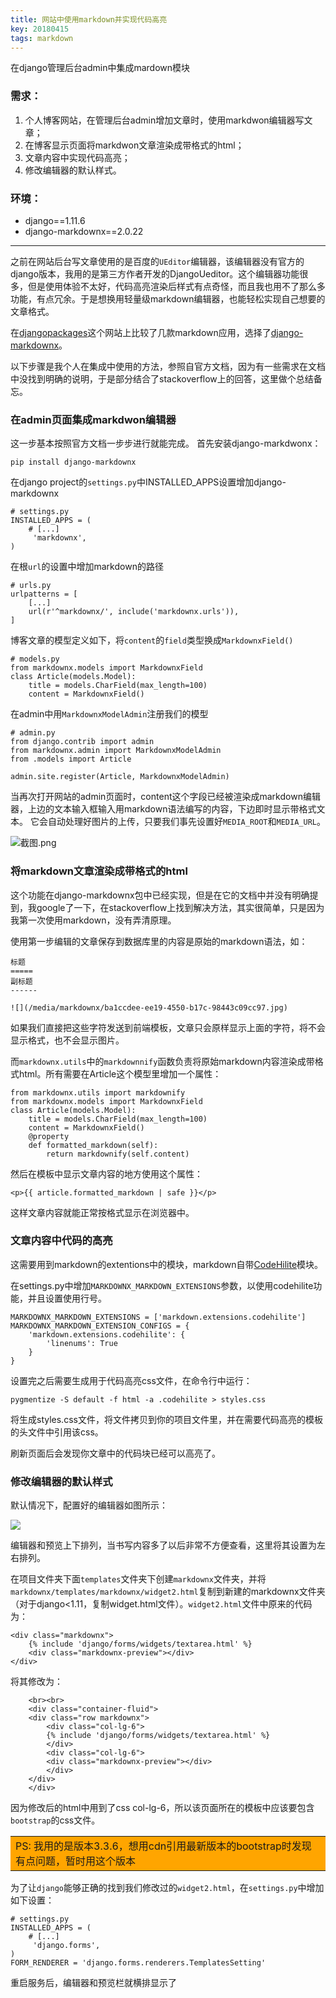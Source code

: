 ```yaml
---
title: 网站中使用markdown并实现代码高亮
key: 20180415
tags: markdown
---
```


在django管理后台admin中集成mardown模块

<!--more-->

### 需求：

1.  个人博客网站，在管理后台admin增加文章时，使用markdwon编辑器写文章；
2.  在博客显示页面将markdwon文章渲染成带格式的html；
3. 文章内容中实现代码高亮；
4. 修改编辑器的默认样式。

### 环境：

+ django==1.11.6
+ django-markdownx==2.0.22

---------------------------------------

之前在网站后台写文章使用的是百度的`UEditor`编辑器，该编辑器没有官方的django版本，我用的是第三方作者开发的DjangoUeditor。这个编辑器功能很多，但是使用体验不太好，代码高亮渲染后样式有点奇怪，而且我也用不了那么多功能，有点冗余。于是想换用轻量级markdown编辑器，也能轻松实现自己想要的文章格式。

在<a href="https://djangopackages.org/grids/g/markdown/" target="_blank">djangopackages</a>这个网站上比较了几款markdown应用，选择了<a href="https://github.com/neutronX/django-markdownx" target="_blank">django-markdownx</a>。

以下步骤是我个人在集成中使用的方法，参照自官方文档，因为有一些需求在文档中没找到明确的说明，于是部分结合了stackoverflow上的回答，这里做个总结备忘。

### 在admin页面集成markdwon编辑器

这一步基本按照官方文档一步步进行就能完成。
首先安装django-markdwonx：

	pip install django-markdownx

在django project的`settings.py`中INSTALLED_APPS设置增加django-markdownx

	# settings.py
	INSTALLED_APPS = (
	    # [...]
	     'markdownx',
	)

在根`url`的设置中增加markdown的路径

	# urls.py
	urlpatterns = [
	    [...]
	    url(r'^markdownx/', include('markdownx.urls')),
	]

博客文章的模型定义如下，将`content`的`field`类型换成`MarkdownxField()`

	# models.py
	from markdownx.models import MarkdownxField
	class Article(models.Model):
	    title = models.CharField(max_length=100)
	    content = MarkdownxField()

在admin中用`MarkdownxModelAdmin`注册我们的模型

	# admin.py
	from django.contrib import admin
	from markdownx.admin import MarkdownxModelAdmin
	from .models import Article

	admin.site.register(Article, MarkdownxModelAdmin)

当再次打开网站的admin页面时，content这个字段已经被渲染成markdown编辑器，上边的文本输入框输入用markdown语法编写的内容，下边即时显示带格式文本。
它会自动处理好图片的上传，只要我们事先设置好`MEDIA_ROOT`和`MEDIA_URL`。

![截图.png](https://note.youdao.com/yws/res/12842/WEBRESOURCEadc315dd842815d2284ce9d906badf8c)

### 将markdown文章渲染成带格式的html

这个功能在django-markdownx包中已经实现，但是在它的文档中并没有明确提到，我google了一下，在stackoverflow上找到解决方法，其实很简单，只是因为我第一次使用markdown，没有弄清原理。

使用第一步编辑的文章保存到数据库里的内容是原始的markdown语法，如：

	标题
	=====
	副标题
	------

	![](/media/markdownx/ba1ccdee-ee19-4550-b17c-98443c09cc97.jpg)

如果我们直接把这些字符发送到前端模板，文章只会原样显示上面的字符，将不会显示格式，也不会显示图片。

而`markdownx.utils`中的`markdownnify`函数负责将原始markdown内容渲染成带格式html。所有需要在Article这个模型里增加一个属性：

	from markdownx.utils import markdownify
	from markdownx.models import MarkdownxField
	class Article(models.Model):
	    title = models.CharField(max_length=100)
	    content = MarkdownxField()
	    @property
	    def formatted_markdown(self):
	        return markdownify(self.content)

然后在模板中显示文章内容的地方使用这个属性：

	<p>{{ article.formatted_markdown | safe }}</p>

这样文章内容就能正常按格式显示在浏览器中。

### 文章内容中代码的高亮

这需要用到markdown的extentions中的模块，markdown自带<a href="https://python-markdown.github.io/extensions/code_hilite/" target="_blank">CodeHilite</a>模块。

在settings.py中增加`MARKDOWNX_MARKDOWN_EXTENSIONS`参数，以使用codehilite功能，并且设置使用行号。

	MARKDOWNX_MARKDOWN_EXTENSIONS = ['markdown.extensions.codehilite']
	MARKDOWNX_MARKDOWN_EXTENSION_CONFIGS = {
	    'markdown.extensions.codehilite': {
	        'linenums': True
	    }
	}

设置完之后需要生成用于代码高亮css文件，在命令行中运行：

	pygmentize -S default -f html -a .codehilite > styles.css

将生成styles.css文件，将文件拷贝到你的项目文件里，并在需要代码高亮的模板的头文件中引用该css。

刷新页面后会发现你文章中的代码块已经可以高亮了。

### 修改编辑器的默认样式

默认情况下，配置好的编辑器如图所示：

![](/media/markdownx/9ca74022-28a4-4c5c-916c-588aecd7c986.png)

编辑器和预览上下排列，当书写内容多了以后非常不方便查看，这里将其设置为左右排列。

在项目文件夹下面`templates`文件夹下创建`markdownx`文件夹，并将`markdownx/templates/markdownx/widget2.html`复制到新建的markdownx文件夹（对于django<1.11，复制widget.html文件）。`widget2.html`文件中原来的代码为：

	<div class="markdownx">
	    {% include 'django/forms/widgets/textarea.html' %}
	    <div class="markdownx-preview"></div>
	</div>

将其修改为：


```
	<br><br>
	<div class="container-fluid">
	<div class="row markdownx">
	    <div class="col-lg-6">
	    {% include 'django/forms/widgets/textarea.html' %}
	    </div>
	    <div class="col-lg-6">
	    <div class="markdownx-preview"></div>
	    </div>
	</div>
	</div>
```

因为修改后的html中用到了css col-lg-6，所以该页面所在的模板中应该要包含`bootstrap`的css文件。
<table><tr><td bgcolor=orange>PS: 我用的是版本3.3.6，想用cdn引用最新版本的bootstrap时发现有点问题，暂时用这个版本</td></tr></table>

为了让`django`能够正确的找到我们修改过的`widget2.html`，在`settings.py`中增加如下设置：

	# settings.py
	INSTALLED_APPS = (
	    # [...]
	     'django.forms',
	)
	FORM_RENDERER = 'django.forms.renderers.TemplatesSetting'

重启服务后，编辑器和预览栏就横排显示了
